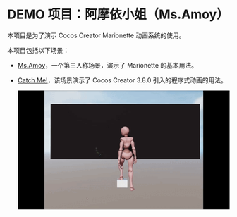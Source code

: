 
# DEMO 项目：阿摩依小姐（Ms.Amoy）

本项目是为了演示 Cocos Creator Marionette 动画系统的使用。

本项目包括以下场景：

- [Ms.Amoy](./docs/MsAmoy/README.zh-Hans-CN.md)，一个第三人称场景，演示了 Marionette 的基本用法。

- [Catch Me!](./assets/Demos/CatchMe/CatchMe.scene)，该场景演示了 Cocos Creator 3.8.0 引入的程序式动画的用法。

  ![](./figures/CatchMeCover.gif)

